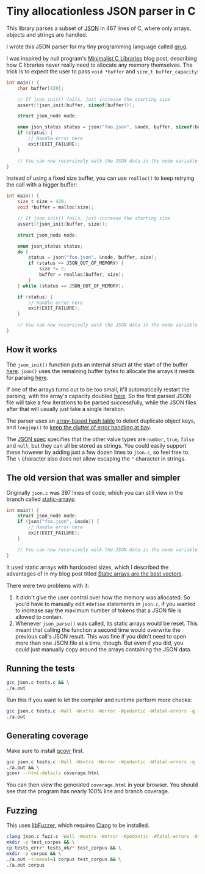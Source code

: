 # Tiny allocationless JSON parser in C

This library parses a subset of [JSON](https://en.wikipedia.org/wiki/JSON) in 467 lines of C, where only arrays, objects and strings are handled.

I wrote this JSON parser for my tiny programming language called [grug](https://mynameistrez.github.io/2024/02/29/creating-the-perfect-modding-language.html).

I was inspired by null program's [Minimalist C Libraries](https://nullprogram.com/blog/2018/06/10/) blog post, describing how C libraries never really need to allocate any memory themselves. The trick is to expect the user to pass `void *buffer` and `size_t buffer_capacity`:

```c
int main() {
    char buffer[420];

    // If json_init() fails, just increase the starting size
    assert(!json_init(buffer, sizeof(buffer)));

    struct json_node node;

    enum json_status status = json("foo.json", &node, buffer, sizeof(buffer));
    if (status) {
        // Handle error here
        exit(EXIT_FAILURE);
    }

    // You can now recursively walk the JSON data in the node variable here
}
```

Instead of using a fixed size buffer, you can use `realloc()` to keep retrying the call with a bigger buffer:

```c
int main() {
    size_t size = 420;
    void *buffer = malloc(size);

    // If json_init() fails, just increase the starting size
    assert(!json_init(buffer, size));

    struct json_node node;

    enum json_status status;
    do {
        status = json("foo.json", &node, buffer, size);
        if (status == JSON_OUT_OF_MEMORY) {
            size *= 2;
            buffer = realloc(buffer, size);
        }
    } while (status == JSON_OUT_OF_MEMORY);

    if (status) {
        // Handle error here
        exit(EXIT_FAILURE);
    }

    // You can now recursively walk the JSON data in the node variable here
}
```

## How it works

The `json_init()` function puts an internal struct at the start of the buffer [here](https://github.com/MyNameIsTrez/tiny-allocationless-json-parser-in-c/blob/eed044c1d1950a0df7707e197b4cf05a3520b11f/json.c#L534-L540). `json()` uses the remaining buffer bytes to allocate the arrays it needs for parsing [here](https://github.com/MyNameIsTrez/tiny-allocationless-json-parser-in-c/blob/eed044c1d1950a0df7707e197b4cf05a3520b11f/json.c#L462).

If one of the arrays turns out to be too small, it'll automatically restart the parsing, with the array's capacity doubled [here](https://github.com/MyNameIsTrez/tiny-allocationless-json-parser-in-c/blob/1e5dd1ae77e3f247f28026cc10abedd876aa43f0/json.c#L375-L376). So the first parsed JSON file will take a few iterations to be parsed successfully, while the JSON files after that will usually just take a single iteration.

The parser uses an [array-based hash table](https://mynameistrez.github.io/2024/06/19/array-based-hash-table-in-c.html) to detect duplicate object keys, and `longjmp()` to [keep the clutter of error handling at bay](https://mynameistrez.github.io/2024/03/21/setjmp-plus-longjmp-equals-goto-but-awesome.html).

The [JSON spec](https://www.json.org/json-en.html) specifies that the other value types are `number`, `true`, `false` and `null`, but they can all be stored as strings. You could easily support these however by adding just a few dozen lines to `json.c`, so feel free to. The `\` character also does not allow escaping the `"` character in strings.

## The old version that was smaller and simpler

Originally `json.c` was 397 lines of code, which you can still view in the branch called [static-arrays](https://github.com/MyNameIsTrez/tiny-allocationless-json-parser-in-c/tree/static-arrays):

```c
int main() {
    struct json_node node;
    if (json("foo.json", &node)) {
        // Handle error here
        exit(EXIT_FAILURE);
    }

    // You can now recursively walk the JSON data in the node variable here
}
```

It used static arrays with hardcoded sizes, which I described the advantages of in my blog post titled [Static arrays are the best vectors](https://mynameistrez.github.io/2024/04/09/static-arrays-are-the-best-vectors.html).

There were two problems with it:
1. It didn't give the user control over how the memory was allocated. So you'd have to manually edit `#define` statements in `json.c`, if you wanted to increase say the maximum number of tokens that a JSON file is allowed to contain.
2. Whenever `json_parse()` was called, its static arrays would be reset. This meant that calling the function a second time would overwrite the previous call's JSON result. This was fine if you didn't need to open more than one JSON file at a time, though. But even if you did, you could just manually copy around the arrays containing the JSON data.

## Running the tests

```bash
gcc json.c tests.c && \
./a.out
```

Run this if you want to let the compiler and runtime perform more checks:

```bash
gcc json.c tests.c -Wall -Wextra -Werror -Wpedantic -Wfatal-errors -g -fsanitize=address,undefined && \
./a.out
```

## Generating coverage

Make sure to install [gcovr](https://gcovr.com/en/stable/installation.html) first.

```bash
gcc json.c tests.c -Wall -Wextra -Werror -Wpedantic -Wfatal-errors -g -fsanitize=address,undefined --coverage && \
./a.out && \
gcovr --html-details coverage.html
```

You can then view the generated `coverage.html` in your browser. You should see that the program has nearly 100% line and branch coverage.

## Fuzzing

This uses [libFuzzer](https://llvm.org/docs/LibFuzzer.html), which requires [Clang](https://en.wikipedia.org/wiki/Clang) to be installed.

```bash
clang json.c fuzz.c -Wall -Wextra -Werror -Wpedantic -Wfatal-errors -Ofast -march=native -g -fsanitize=address,undefined,fuzzer && \
mkdir -p test_corpus && \
cp tests_err/* tests_ok/* test_corpus && \
mkdir -p corpus && \
./a.out -timeout=1 corpus test_corpus && \
./a.out corpus
```
